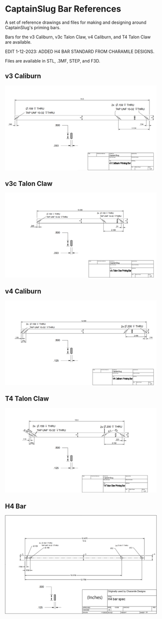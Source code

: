 # CaptainSlug Bar References
A set of reference drawings and files for making and designing around CaptainSlug's priming bars. 

Bars for the v3 Caliburn, v3c Talon Claw, v4 Caliburn, and T4 Talon Claw are available.

EDIT 1-12-2023: ADDED H4 BAR STANDARD FROM CHARAMILE DESIGNS.

Files are available in STL, .3MF, STEP, and F3D.


## v3 Caliburn

<img src="v3%20caliburn%20bar.PNG" width="500">

## v3c Talon Claw

<img src="v3c%20talon%20claw%20bar.PNG" width="500">

## v4 Caliburn

<img src="v4%20Caliburn%20bar.PNG" width="500">

## T4 Talon Claw

<img src="T4%20talon%20claw%20bar.PNG" width="500">

## H4 Bar

<img src="H4%20bar%20spec.PNG" width="500">


